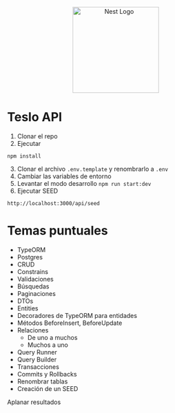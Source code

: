 <p align="center">
  <a href="http://nestjs.com/" target="blank"><img src="https://nestjs.com/img/logo-small.svg" width="200" alt="Nest Logo" /></a>
</p>

# Teslo API
1. Clonar el repo
2. Ejecutar 
```
npm install
```
3. Clonar el archivo ```.env.template``` y renombrarlo a ```.env```
4. Cambiar las variables de entorno 
5. Levantar el modo desarrollo ```npm run start:dev```
6. Ejecutar SEED
```
http://localhost:3000/api/seed
```


# Temas puntuales
* TypeORM
* Postgres
* CRUD
* Constrains
* Validaciones
* Búsquedas
* Paginaciones
* DTOs
* Entities
* Decoradores de TypeORM para entidades
* Métodos BeforeInsert, BeforeUpdate
* Relaciones
  * De uno a muchos
  * Muchos a uno
* Query Runner
* Query Builder
* Transacciones
* Commits y Rollbacks
* Renombrar tablas
* Creación de un SEED

Aplanar resultados